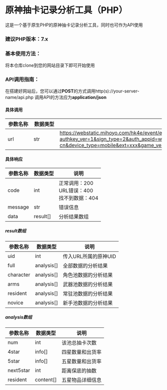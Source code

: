 # 原神抽卡记录分析工具（PHP）
这是一个基于原生PHP的原神抽卡记录分析工具，同时也可作为API使用
### 建议PHP版本：7.x
### 基本使用方法：
将本仓库clone到您的网站目录下即可开始使用
### API调用指南：
在搭建好网站后，您可以通过**POST**的方式调用http(s)://your-server-name/api.php
调用API的方法应为**application/json**
#### 具体调用
| 参数名称 | 数据类型 | 示例 |
| ------ | ------ | ------ |
| url&emsp;&emsp;&emsp; | str&emsp;&emsp;&emsp; | https://webstatic.mihoyo.com/hk4e/event/e20190909gacha/index.html?authkey_ver=1&sign_type=2&auth_appid=webview_gacha&init_type=301&gacha_id=xxx&lang=zh-cn&device_type=mobile&ext=xxx&game_version=xxx&plat_type=xxx&authkey=xxx&game_biz=hk4e_cn#/log |
#### 具体响应
| 参数名称 | 数据类型 | 说明 |
| ------ | ------ | ------ |
| code | int | 正常调用：200<br>URL错误：400<br>找不到数据：404 |
| message | str | 错误信息 |
| data | result[] | 分析结果数组 |
##### result数组
| 参数名称 | 数据类型 | 说明 |
| ------ | ------ | ------ |
| uid | int | 传入URL所属的原神UID |
| full | analysis[] | 全部数据的分析结果 |
| character | analysis[] | 角色池数据的分析结果 |
| arms | analysis[] | 武器池数据的分析结果 |
| resident | analysis[] | 常驻池数据的分析结果 |
| novice | analysis[] | 新手池数据的分析结果 |
##### analysis数组
| 参数名称 | 数据类型 | 说明 |
| ------ | ------ | ------ |
| num | int | 该池总抽卡次数 |
| 4star | info[] | 四星数量和出货率 |
| 5star | info[] | 五星数量和出货率 |
| next5star | int | 距离保底的抽数 |
| resident | content[] | 五星物品详细信息 |
